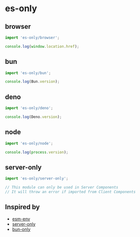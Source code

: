 # es-only

## browser

```ts
import 'es-only/browser';

console.log(window.location.href);
```

## bun

```ts
import 'es-only/bun';

console.log(Bun.version);
```

## deno

```ts
import 'es-only/deno';

console.log(Deno.version);
```

## node

```ts
import 'es-only/node';

console.log(process.version);
```

## server-only

```ts
import 'es-only/server-only';

// This module can only be used in Server Components
// It will throw an error if imported from Client Components
```

## Inspired by

- [esm-env](https://www.npmjs.com/package/esm-env)
- [server-only](https://www.npmjs.com/package/server-only)
- [bun-only](https://www.npmjs.com/package/bun-only)

